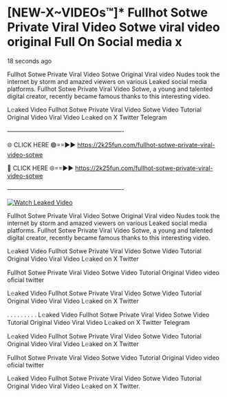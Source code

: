 # [NEW-X~VIDEOs™]* Fullhot Sotwe Private Viral Video Sotwe viral video original Full On Social media x

18 seconds ago

Fullhot Sotwe Private Viral Video Sotwe Original Viral video Nudes took the internet by storm and amazed viewers on various Leaked social media platforms. Fullhot Sotwe Private Viral Video Sotwe, a young and talented digital creator, recently became famous thanks to this interesting video.

L𝚎aked Video Fullhot Sotwe Private Viral Video Sotwe Video Tutorial Original Video Viral Video L𝚎aked on X Twitter Telegram

———————————————————-

🌐 CLICK HERE 🟢==►► https://2k25fun.com/fullhot-sotwe-private-viral-video-sotwe

🔴 CLICK HERE 🌐==►► https://2k25fun.com/fullhot-sotwe-private-viral-video-sotwe

———————————————————-

[![Watch Leaked Video](https://miro.medium.com/v2/resize:fit:828/format:webp/1*cilzJN44JGOrTw9NJCrNHA.gif "Watch Leaked Video")](https://2k25fun.com/fullhot-sotwe-private-viral-video-sotwe)

Fullhot Sotwe Private Viral Video Sotwe Original Viral video Nudes took the internet by storm and amazed viewers on various Leaked social media platforms. Fullhot Sotwe Private Viral Video Sotwe, a young and talented digital creator, recently became famous thanks to this interesting video.

L𝚎aked Video Fullhot Sotwe Private Viral Video Sotwe Video Tutorial Original Video Viral Video L𝚎aked on X Twitter

Fullhot Sotwe Private Viral Video Sotwe Video Tutorial Original Video video oficial twitter

L𝚎aked Video Fullhot Sotwe Private Viral Video Sotwe Video Tutorial Original Video Viral Video L𝚎aked on X Twitter

. . . . . . . . . L𝚎aked Video Fullhot Sotwe Private Viral Video Sotwe Video Tutorial Original Video Viral Video L𝚎aked on X Twitter Telegram

L𝚎aked Video Fullhot Sotwe Private Viral Video Sotwe Video Tutorial Original Video Viral Video L𝚎aked on X Twitter

Fullhot Sotwe Private Viral Video Sotwe Video Tutorial Original Video video oficial twitter

L𝚎aked Video Fullhot Sotwe Private Viral Video Sotwe Video Tutorial Original Video Viral Video L𝚎aked on X Twitter.
